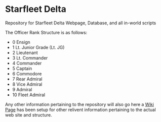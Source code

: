 # Starfleet Delta
Repository for Starfleet Delta Webpage, Database, and all in-world scripts

The Officer Rank Structure is as follows:

- 0 Ensign
- 1 Lt. Junior Grade (Lt. JG)
- 2 Lieutenant
- 3 Lt. Commander
- 4 Commander
- 5 Captain
- 6 Commodore
- 7 Rear Admiral
- 8 Vice Admiral
- 9 Admiral
- 10 Fleet Admiral

Any other information pertaining to the repository will also go here a [Wiki Page](https://github.com/CollectiveIndustries/StarfleetDelta/wiki/Home) has been setup for other relivent information pertaining to the actual web site and structure.
